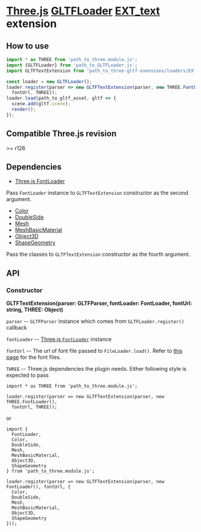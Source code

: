 # [Three.js](https://threejs.org) [GLTFLoader](https://threejs.org/docs/#examples/en/loaders/GLTFLoader) [EXT_text](https://github.com/takahirox/EXT_text) extension

## How to use

```javascript
import * as THREE from 'path_to_three.module.js';
import {GLTFLoader} from 'path_to_GLTFLoader.js';
import GLTFTextExtension from 'path_to_three-gltf-exensions/loaders/EXT_text/EXT_text.js';

const loader = new GLTFLoader();
loader.register(parser => new GLTFTextExtension(parser, new THREE.FontLoader(),
  fontUrl, THREE));
loader.load(path_to_gltf_asset, gltf => {
  scene.add(gltf.scene);
  render();
});
```

## Compatible Three.js revision

&gt;= r126

## Dependencies

- [Three.js FontLoader](https://threejs.org/docs/#api/en/loaders/FontLoader)

Pass `FontLoader` instance to `GLTFTextExtension` constructor as the second argument.

- [Color](https://threejs.org/docs/#api/en/math/Color)
- [DoubleSide](https://threejs.org/docs/#api/en/materials/Material.side)
- [Mesh](https://threejs.org/docs/#api/en/objects/Mesh)
- [MeshBasicMaterial](https://threejs.org/docs/#api/en/materials/MeshBasicMaterial)
- [Object3D](https://threejs.org/docs/#api/en/core/Object3D)
- [ShapeGeometry](https://threejs.org/docs/#api/en/geometries/ShapeGeometry)

Pass the classes to `GLTFTextExtension` constructor as the fourth argument.

## API

### Constructor

**GLTFTextExtension(parser: GLTFParser, fontLoader: FontLoader, fontUrl: string, THREE: Object)**

`parser` -- `GLTFParser` instance which comes from `GLTFLoader.register()` callback

`fontLoader` -- [Three.js `FontLoader`](https://threejs.org/docs/#api/en/loaders/FontLoader) instance

`fontUrl` -- The url of font file passed to `FileLoader.load()`. Refer to [this page](https://github.com/mrdoob/three.js/tree/dev/examples/fonts) for the font files.

`THREE` -- Three.js dependencies the plugin needs. Either following style is expected to pass

```
import * as THREE from 'path_to_three.module.js';

loader.register(parser => new GLTFTextExtension(parser, new THREE.FontLoader(),
  fontUrl, THREE));
```

or

```
import {
  FontLoader,
  Color,
  DoubleSide,
  Mesh,
  MeshBasicMaterial,
  Object3D,
  ShapeGeometry
} from 'path_to_three.module.js';

loader.register(parser => new GLTFTextExtension(parser, new FontLoader(), fontUrl, {
  Color,
  DoubleSide,
  Mesh,
  MeshBasicMaterial,
  Object3D,
  ShapeGeometry
}));
```
